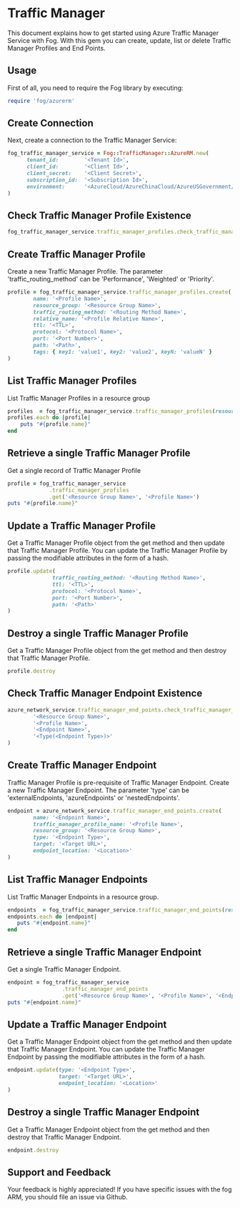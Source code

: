 # Traffic Manager

This document explains how to get started using Azure Traffic Manager Service with Fog. With this gem you can create, update, list or delete Traffic Manager Profiles and End Points.

## Usage

First of all, you need to require the Fog library by executing:

```ruby
require 'fog/azurerm'
```
## Create Connection

Next, create a connection to the Traffic Manager Service:

```ruby
fog_traffic_manager_service = Fog::TrafficManager::AzureRM.new(
      tenant_id:        '<Tenant Id>',                                                          # Tenant Id of Azure Active Directory Application
      client_id:        '<Client Id>',                                                          # Client Id of Azure Active Directory Application
      client_secret:    '<Client Secret>',                                                      # Client Secret of Azure Active Directory Application
      subscription_id:  '<Subscription Id>',                                                    # Subscription Id of an Azure Account
      environment:      '<AzureCloud/AzureChinaCloud/AzureUSGovernment/AzureGermanCloud>'       # Azure cloud environment. Default is AzureCloud.
)
```

## Check Traffic Manager Profile Existence

```ruby
fog_traffic_manager_service.traffic_manager_profiles.check_traffic_manager_profile_exists('<Resource Group Name>', '<Profile Name>')
```

## Create Traffic Manager Profile

Create a new Traffic Manager Profile. The parameter 'traffic_routing_method' can be 'Performance', 'Weighted' or 'Priority'.

```ruby
profile = fog_traffic_manager_service.traffic_manager_profiles.create(
        name: '<Profile Name>',
        resource_group: '<Resource Group Name>',
        traffic_routing_method: '<Routing Method Name>',
        relative_name: '<Profile Relative Name>',
        ttl: '<TTL>',
        protocol: '<Protocol Name>',
        port: '<Port Number>',
        path: '<Path>',
        tags: { key1: 'value1', key2: 'value2', keyN: 'valueN' }                          # [Optional]
)
```

## List Traffic Manager Profiles

List Traffic Manager Profiles in a resource group

```ruby
profiles  = fog_traffic_manager_service.traffic_manager_profiles(resource_group: '<Resource Group Name>')
profiles.each do |profile|
    puts "#{profile.name}"
end
```

## Retrieve a single Traffic Manager Profile

Get a single record of Traffic Manager Profile

```ruby
profile = fog_traffic_manager_service
             .traffic_manager_profiles
             .get('<Resource Group Name>', '<Profile Name>')
puts "#{profile.name}"
```

## Update a Traffic Manager Profile

Get a Traffic Manager Profile object from the get method and then update that Traffic Manager Profile. You can update the Traffic Manager Profile by passing the modifiable attributes in the form of a hash.

```ruby
profile.update(
              traffic_routing_method: '<Routing Method Name>',
              ttl: '<TTL>',
              protocol: '<Protocol Name>',
              port: '<Port Number>',
              path: '<Path>'
)
```

## Destroy a single Traffic Manager Profile

Get a Traffic Manager Profile object from the get method and then destroy that Traffic Manager Profile.

```ruby
profile.destroy
```

## Check Traffic Manager Endpoint Existence

```ruby
azure_network_service.traffic_manager_end_points.check_traffic_manager_endpoint_exists(
        '<Resource Group Name>',
        '<Profile Name>',
        '<Endpoint Name>',
        '<Type(<Endpoint Type>)>'
)
```

## Create Traffic Manager Endpoint

Traffic Manager Profile is pre-requisite of Traffic Manager Endpoint. Create a new Traffic Manager Endpoint. The parameter 'type' can be 'externalEndpoints, 'azureEndpoints' or 'nestedEndpoints'.

```ruby
endpoint = azure_network_service.traffic_manager_end_points.create(
        name: '<Endpoint Name>',
        traffic_manager_profile_name: '<Profile Name>',
        resource_group: '<Resource Group Name>',
        type: '<Endpoint Type>',
        target: '<Target URL>',
        endpoint_location: '<Location>'
)
```

## List Traffic Manager Endpoints

List Traffic Manager Endpoints in a resource group.

```ruby
endpoints  = fog_traffic_manager_service.traffic_manager_end_points(resource_group: '<Resource Group Name>', traffic_manager_profile_name: '<Profile Name>')
endpoints.each do |endpoint|
   puts "#{endpoint.name}"
end
```

## Retrieve a single Traffic Manager Endpoint

Get a single Traffic Manager Endpoint.

```ruby
endpoint = fog_traffic_manager_service
                 .traffic_manager_end_points
                 .get('<Resource Group Name>', '<Profile Name>', '<Endpoint name>', '<Endpoint Type>')
puts "#{endpoint.name}"
```
## Update a Traffic Manager Endpoint

Get a Traffic Manager Endpoint object from the get method and then update that Traffic Manager Endpoint. You can update the Traffic Manager Endpoint by passing the modifiable attributes in the form of a hash.

```ruby
endpoint.update(type: '<Endpoint Type>',
                target: '<Target URL>',
                endpoint_location: '<Location>'
)
```

## Destroy a single Traffic Manager Endpoint

Get a Traffic Manager Endpoint object from the get method and then destroy that Traffic Manager Endpoint.

```ruby
endpoint.destroy
```

## Support and Feedback
Your feedback is highly appreciated! If you have specific issues with the fog ARM, you should file an issue via Github.
